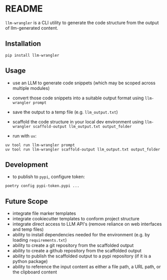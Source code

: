 # README

`llm-wrangler` is a CLI utility to generate the code structure from the output of llm-generated content.

## Installation

```shell
pip install llm-wrangler
```

## Usage

- use an LLM to generate code snippets (which may be scoped across multiple modules)
- convert those code snippets into a suitable output format using `llm-wrangler prompt`
- save the output to a temp file (e.g. `llm_output.txt`)
- scaffold the code structure in your local dev environment using `llm-wrangler scaffold-output llm_output.txt output_folder`

- run with `uv`:

```shell
uv tool run llm-wrangler prompt
uv tool run llm-wrangler scaffold-output llm_output.txt output_folder
```

## Development

- to publish to `pypi`, configure token:

```shell
poetry config pypi-token.pypi ...
```

## Future Scope

- integrate file marker templates
- integrate cookiecutter templates to conform project structure 
- integrate direct access to LLM API's (remove reliance on web interfaces and temp files)
- ability to install dependencies needed for the environment (e.g. by loading `requirements.txt`)
- ability to create a git repository from the scaffolded output
- ability to create a github repository from the scaffolded output
- ability to publish the scaffolded output to a pypi repository (if it is a python package)
- ability to reference the input content as either a file path, a URL path, or the clipboard content
